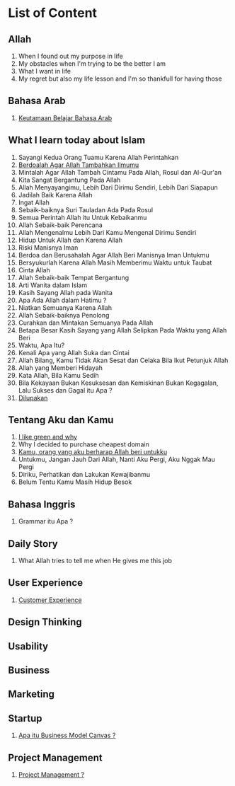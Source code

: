# List of Content

## Allah
1. When I found out my purpose in life
2. My obstacles when I'm trying to be the better I am
3. What I want in life
4. My regret but also my life lesson and I'm so thankfull for having those

## Bahasa Arab
1. <a href="https://oak.my.id/keutamaan-belajar-bahasa-arab">Keutamaan Belajar Bahasa Arab</a>

## What I learn today about Islam
1. Sayangi Kedua Orang Tuamu Karena Allah Perintahkan
2. <a href="https://oak.my.id/Berdoalah-Agar-Allah-Tambahkan-Ilmumu">Berdoalah Agar Allah Tambahkan Ilmumu</a>
3. Mintalah Agar Allah Tambah Cintamu Pada Allah, Rosul dan Al-Qur'an
4. Kita Sangat Bergantung Pada Allah
5. Allah Menyayangimu, Lebih Dari Dirimu Sendiri, Lebih Dari Siapapun
6. Jadilah Baik Karena Allah
7. Ingat Allah
8. Sebaik-baiknya Suri Tauladan Ada Pada Rosul
9. Semua Perintah Allah itu Untuk Kebaikanmu
10. Allah Sebaik-baik Perencana
11. Allah Mengenalmu Lebih Dari Kamu Mengenal Dirimu Sendiri
12. Hidup Untuk Allah dan Karena Allah
13. Riski Manisnya Iman
14. Berdoa dan Berusahalah Agar Allah Beri Manisnya Iman Untukmu
15. Bersyukurlah Karena Allah Masih Memberimu Waktu untuk Taubat
16. Cinta Allah
17. Allah Sebaik-baik Tempat Bergantung
18. Arti Wanita dalam Islam
19. Kasih Sayang Allah pada Wanita
20. Apa Ada Allah dalam Hatimu ?
21. Niatkan Semuanya Karena Allah
22. Allah Sebaik-baiknya Penolong
23. Curahkan dan Mintakan Semuanya Pada Allah
24. Betapa Besar Kasih Sayang yang Allah Selipkan Pada Waktu yang Allah Beri
25. Waktu, Apa Itu?
26. Kenali Apa yang Allah Suka dan Cintai
27. Allah Bilang, Kamu Tidak Akan Sesat dan Celaka Bila Ikut Petunjuk Allah
28. Allah yang Memberi Hidayah
29. Kata Allah, Bila Kamu Sedih
30. Bila Kekayaan Bukan Kesuksesan dan Kemiskinan Bukan Kegagalan, Lalu Sukses dan Gagal itu Apa ?
31. <a href="https://oak.my.id/dilupakan">Dilupakan</a>

## Tentang Aku dan Kamu
1. <a href="https://oak.my.id/I-like-green-and-why">I like green and why</a>
2. Why I decided to purchase cheapest domain
3. <a target="_blank" href="https://oak.my.id/azhari-dwiatmoko">Kamu, orang yang aku berharap Allah beri untukku</a>
4. Untukmu, Jangan Jauh Dari Allah, Nanti Aku Pergi, Aku Nggak Mau Pergi
5. Diriku, Perhatikan dan Lakukan Kewajibanmu
6. Belum Tentu Kamu Masih Hidup Besok

## Bahasa Inggris
1. Grammar itu Apa ?

## Daily Story
1. What Allah tries to tell me when He gives me this job

## User Experience
1. <a href="https://oak.my.id/customer-experience">Customer Experience</a>


## Design Thinking

## Usability

## Business

## Marketing

## Startup
1. <a href="https://oak.my.id/apa-itu-business-model-canvas">Apa itu Business Model Canvas ?</a>

## Project Management
1. <a href="https://oak.my.id/project-management">Project Management ?</a>
